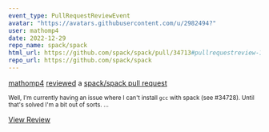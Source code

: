 ```yaml
---
event_type: PullRequestReviewEvent
avatar: "https://avatars.githubusercontent.com/u/2982494?"
user: mathomp4
date: 2022-12-29
repo_name: spack/spack
html_url: https://github.com/spack/spack/pull/34713#pullrequestreview-1232818197
repo_url: https://github.com/spack/spack
---
```


<a href='https://github.com/mathomp4' target='_blank'>mathomp4</a> <a href='https://github.com/spack/spack/pull/34713#pullrequestreview-1232818197' target='_blank'>reviewed</a> a <a href='https://github.com/spack/spack/pull/34713' target='_blank'>spack/spack pull request</a>

<small>Well, I'm currently having an issue where I can't install `gcc` with spack (see #34728). Until that's solved I'm a bit out of sorts. ...</small>

<a href='https://github.com/spack/spack/pull/34713#pullrequestreview-1232818197' target='_blank'>View Review</a>